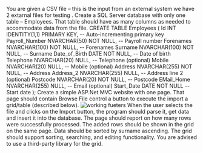 You are given a CSV file – this is the input from an external system
we have 2 extarnal files for testing .
Create a SQL Server database with only one table – Employees. That table should have as many columns as needed to accommodate data from the file.
CREATE TABLE Employees (
    Id INT IDENTITY(1,1) PRIMARY KEY,               -- Auto-incrementing primary key
    Payroll_Number NVARCHAR(50) NOT NULL,           -- Payroll number
    Forenames NVARCHAR(100) NOT NULL,               -- Forenames
    Surname NVARCHAR(100) NOT NULL,                 -- Surname
    Date_of_Birth DATE NOT NULL,                    -- Date of birth
    Telephone NVARCHAR(20) NULL,                   -- Telephone (optional)
    Mobile NVARCHAR(20) NULL,                      -- Mobile (optional)
    Address NVARCHAR(255) NOT NULL,                -- Address
    Address_2 NVARCHAR(255) NULL,                  -- Address line 2 (optional)
    Postcode NVARCHAR(20) NOT NULL,                -- Postcode
    EMail_Home NVARCHAR(255) NULL,                 -- Email (optional)
    Start_Date DATE NOT NULL                       -- Start date
);
Create a simple ASP.Net MVC website with one page. That page should contain 
Browse File control
a button to execute the import 
a grid/table (described below).
![working fueters](https://github.com/user-attachments/assets/ab69cbf7-6509-4cb7-87d0-4bd5356ef791)
When the user selects the file and clicks on the Import button, the program should parse it, get data and insert it into the database. The page should report on how many rows were successfully processed.
The added rows should be shown in the grid on the same page. Data should be sorted by surname ascending. The grid should support sorting, searching, and editing functionality.
You are advised to use a third-party library for the grid.
